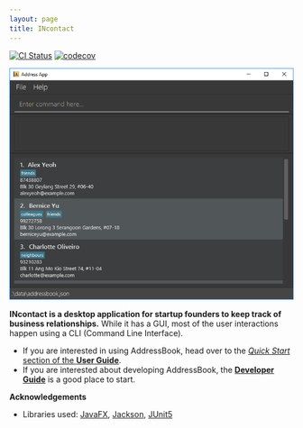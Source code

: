 ```yaml
---
layout: page
title: INcontact
---
```


[![CI Status](https://github.com/AY2425S2-CS2103T-T09-1/tp/workflows/Java%20CI/badge.svg)](https://github.com/AY2425S2-CS2103T-T09-1/tp/actions)
[![codecov](https://codecov.io/gh/AY2425S2-CS2103T-T09-1/tp/graph/badge.svg?token=QKODRGZKWZ)](https://codecov.io/gh/AY2425S2-CS2103T-T09-1/tp)

![Ui](images/Ui.png)

**INcontact is a desktop application for startup founders to keep track of business relationships.** While it has a GUI, most of the user interactions happen using a CLI (Command Line Interface).

* If you are interested in using AddressBook, head over to the [_Quick Start_ section of the **User Guide**](UserGuide.html#quick-start).
* If you are interested about developing AddressBook, the [**Developer Guide**](DeveloperGuide.html) is a good place to start.


**Acknowledgements**

* Libraries used: [JavaFX](https://openjfx.io/), [Jackson](https://github.com/FasterXML/jackson), [JUnit5](https://github.com/junit-team/junit5)
